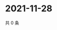 # 2021-11-28

共 0 条

<!-- BEGIN WEIBO -->
<!-- 最后更新时间 Sun Nov 28 2021 13:00:42 GMT+0800 (China Standard Time) -->

<!-- END WEIBO -->
